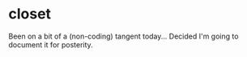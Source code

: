 # closet

Been on a bit of a (non-coding) tangent today...
Decided I'm going to document it for posterity.
